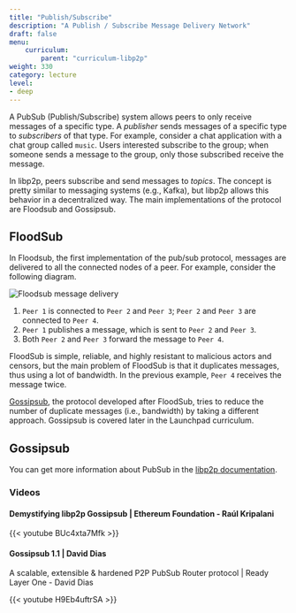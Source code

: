 ```yaml
---
title: "Publish/Subscribe"
description: "A Publish / Subscribe Message Delivery Network"
draft: false
menu:
    curriculum:
        parent: "curriculum-libp2p"
weight: 330
category: lecture
level:
- deep
---
```


A PubSub (Publish/Subscribe) system allows peers to only receive messages of a specific type. A _publisher_ sends messages of a specific type to _subscribers_ of that type. For example, consider a chat application with a chat group called `music`. Users interested subscribe to the group; when someone sends a message to the group, only those subscribed receive the message.

In libp2p, peers subscribe and send messages to _topics_. The concept is pretty similar to messaging systems (e.g., Kafka), but libp2p allows this behavior in a decentralized way. The main implementations of the protocol are Floodsub and Gossipsub.

## FloodSub

In Floodsub, the first implementation of the pub/sub protocol, messages are delivered to all the connected nodes of a peer. For example, consider the following diagram.

![Floodsub message delivery](floodsub.png)

1. `Peer 1` is connected to `Peer 2` and `Peer 3`; `Peer 2` and `Peer 3` are connected to `Peer 4`.
2. `Peer 1` publishes a message, which is sent to `Peer 2` and `Peer 3`.
3. Both `Peer 2` and `Peer 3` forward the message to `Peer 4`.

FloodSub is simple, reliable, and highly resistant to malicious actors and censors, but the main problem of FloodSub is that it duplicates messages, thus using a lot of bandwidth. In the previous example, `Peer 4` receives the message twice.

[Gossipsub](https://arxiv.org/pdf/2007.02754.pdf), the protocol developed after FloodSub, tries to reduce the number of duplicate messages (i.e., bandwidth) by taking a different approach. Gossipsub is covered later in the Launchpad curriculum.

## Gossipsub



You can get more information about PubSub in the [libp2p documentation](https://docs.libp2p.io/concepts/publish-subscribe/).

### Videos

#### Demystifying libp2p Gossipsub | Ethereum Foundation - Raúl Kripalani

{{< youtube BUc4xta7Mfk >}}

#### Gossipsub 1.1 | David Dias

A scalable, extensible & hardened P2P PubSub Router protocol | Ready Layer One - David Dias

{{< youtube H9Eb4uftrSA >}}
